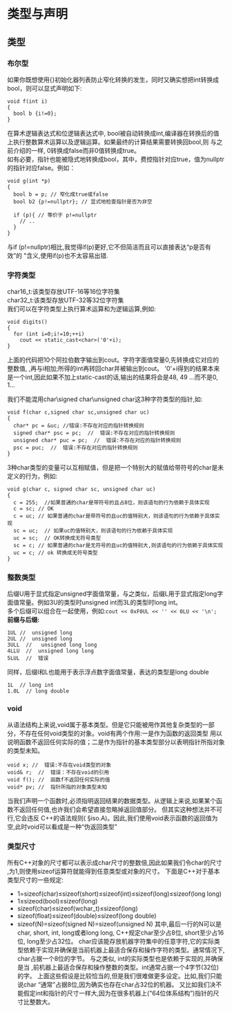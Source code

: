 # 类型与声明
## 类型
### 布尔型
如果你既想使用{}初始化器列表防止窄化转换的发生，同时又确实想把int转换成bool，则可以显式声明如下:
```
void f(int i)
{
  bool b {i!=0};
}
```

在算术逻辑表达式和位逻辑表达式中, bool被自动转换成int,编译器在转换后的值上执行整数算术运算以及逻辑运算。如果最终的计算结果需要转换回bool,则
与之前介绍的一样, 0转换成false而非0值转换成true。  
如有必要，指针也能被隐式地转换成bool，其中，费控指针对应true，值为nullptr的指针对应false。例如：
```
void g(int *p)
{
  bool b = p; // 窄化成true或false
  bool b2 {p!=nullptr}; // 显式地检查指针是否为非空
  
  if (p){ // 等价于 p!=nullptr
    // ..
  }
}
```

与if (p!=nullptr)相比,我觉得if(p)更好,它不但简洁而且可以直接表达“p是否有效”的 "含义,使用if(p)也不太容易出错.  

### 字符类型
char16_t:该类型存放UTF-16等16位字符集  
char32_t:该类型存放UTF-32等32位字符集  
我们可以在字符类型上执行算术运算和为逻辑运算,例如:
```
void digits()
{
  for (int i=0;i!=10;++i)
    cout << static_cast<char>('0'+i);
}
```
上面的代码把10个阿拉伯数字输出到cout。字符字面值常量0,先转换成它对应的整数值, ,再与i相加;所得的int再转回char并被输出到cout。
'0'+i得到的结果本来是一个int,因此如果不加上static-cast的话,输出的结果将会是48, 49 ...而不是0, 1...

我们不能混用char\signed char\unsigned char这3种字符类型的指针,如:
```
void f(char c,signed char sc,unsigned char uc)
{
  char* pc = &uc; //错误:不存在对应的指针转换规则
  signed char* psc = pc;  //  错误:不存在对应的指针转换规则
  unsigned char* puc = pc;  //  错误:不存在对应的指针转换规则
  psc = puc;  //  错误:不存在对应的指针转换规则
}
```
3种char类型的变量可以互相赋值，但是把一个特别大的赋值给带符号的char是未定义的行为，例如:
```
void g(char c, signed char sc, unsigned char uc)
{
  c = 255;  //如果普通的char是带符号的且占8位，则该语句的行为依赖于具体实现
  c = sc; // OK
  c = uc; // 如果普通的char是带符号的且uc的值特别大，则该语句的行为依赖于具体实现
  sc = uc;  // 如果uc的值特别大，则该语句的行为依赖于具体实现
  uc = sc;  // OK转换成无符号类型
  sc = c; // 如果普通的char是无符号的且uc的值特别大,则该语句的行为依赖于具体实现
  uc = c; // ok 转换成无符号类型
}
```

### 整数类型
后缀U用于显式指定unsigned字面值常量，与之类似，后缀L用于显式指定long字面值常量。例如3U的类型时unsigned int而3L的类型时long int。  
多个后缀可以组合在一起使用，例如:`cout << 0xF0UL << '' << 0LU << '\n';`  
**前缀与后缀:**  
```
1UL //  unsigned long
2UL //  unsigned long
3ULL  //   unsigned long long
4LLU  //  unsigned long long
5LUL  //  错误
```
同样，后缀l和L也能用于表示浮点数字面值常量，表达的类型是long double
```
1L  // long int
1.0L  // long double
```

### void
从语法结构上来说,void属于基本类型。但是它只能被用作其他复杂类型的一部分，不存在任何void类型的对象。void有两个作用:一是作为函数的返回类型
用以说明函数不返回任何实际的值；二是作为指针的基本类型部分以表明指针所指对象的类型未知。
```
void x; //  错误:不存在void类型的对象
void& r;  //  错误：不存在void的引用
void f(); //  函数f不返回任何实际的值
void* pv; //  指针所指的对象类型未知
```
当我们声明一个函数时,必须指明返回结果的数据类型。从逻辑上来说,如果某个函数不返回任何值,也许我们会希望直接忽略掉返回值部分。
但其实这种想法并不可行,它会违反 C++的语法规则( §iso.A)。因此,我们使用void表示函数的返回值为空,此时void可以看成是一种“伪返回类型”  

### 类型尺寸
所有C++对象的尺寸都可以表示成char尺寸的整数倍,因此如果我们令char的尺寸 ,为1,则使用sizeof运算符就能得到任意类型或对象的尺寸。
下面是C++对于基本类型尺寸的一些规定:  
* 1=sizeof(char)≤sizeof(short)≤sizeof(int)≤sizeof(long)≤sizeof(long long)
* 1≤sizeod(bool)≤sizeof(long)
* sizeof(char)≤sizeof(wchar_t)≤sizeof(long)
* sizeof(float)≤sizeof(double)≤sizeof(long double)
* sizeof(N)=sizeof(signed N)=sizeof(unsigned N)
其中,最后一行的N可以是char, short, int, long或者long long, C++规定char至少占8位, short至少占16位, long至少占32位。
char应该能存放机器字符集中的任意字符,它的实际类型依赖于实现并确保是当前机器上最适合保存和操作字符的类型。通常情况下, char占据一个8位的字节。
与之类似, int的实际类型也是依赖于实现的,并确保是当 ,前机器上最适合保存和操作整数的类型。int通常占据一个4字节(32位)的字。
上面这些假设是比较恰当的,但是我们很难做更多设定。比如,我们只能说char “通常”占据8位,因为确实也存在char占32位的机器。
又比如我们决不能假定int和指针的尺寸一样大,因为在很多机器上("64位体系结构”)指针的尺寸比整数大。  
